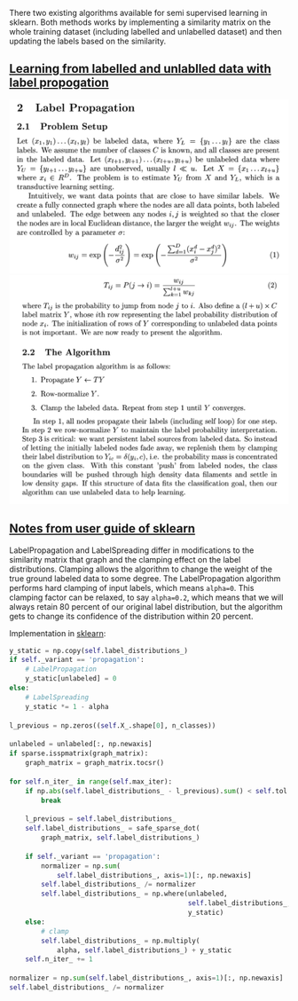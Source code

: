 There two existing algorithms available for semi supervised learning in sklearn. Both methods works by implementing a similarity matrix on the whole training dataset (including labelled and unlabelled dataset) and then updating the labels based on the similarity.

## [Learning from labelled and unlablled data with label propogation](http://pages.cs.wisc.edu/~jerryzhu/pub/CMU-CALD-02-107.pdf)

![problem_setup](prob_setup.png)
![algo](label_prop_algo.png)

## [Notes from user guide of sklearn](https://sklearn.org/modules/label_propagation.html#label-propagation)
LabelPropagation and LabelSpreading differ in modifications to the similarity matrix that graph and the clamping effect on the label distributions. Clamping allows the algorithm to change the weight of the true ground labeled data to some degree. The LabelPropagation algorithm performs hard clamping of input labels, which means `alpha=0`. This clamping factor can be relaxed, to say `alpha=0.2`, which means that we will always retain 80 percent of our original label distribution, but the algorithm gets to change its confidence of the distribution within 20 percent.


Implementation in [sklearn](https://github.com/scikit-learn/scikit-learn/blob/a24c8b46/sklearn/semi_supervised/label_propagation.py#L204-L299):

```python
y_static = np.copy(self.label_distributions_)
if self._variant == 'propagation':
    # LabelPropagation
    y_static[unlabeled] = 0
else:
    # LabelSpreading
    y_static *= 1 - alpha

l_previous = np.zeros((self.X_.shape[0], n_classes))

unlabeled = unlabeled[:, np.newaxis]
if sparse.isspmatrix(graph_matrix):
    graph_matrix = graph_matrix.tocsr()

for self.n_iter_ in range(self.max_iter):
    if np.abs(self.label_distributions_ - l_previous).sum() < self.tol:
        break

    l_previous = self.label_distributions_
    self.label_distributions_ = safe_sparse_dot(
        graph_matrix, self.label_distributions_)

    if self._variant == 'propagation':
        normalizer = np.sum(
            self.label_distributions_, axis=1)[:, np.newaxis]
        self.label_distributions_ /= normalizer
        self.label_distributions_ = np.where(unlabeled,
                                             self.label_distributions_,
                                             y_static)
    else:
        # clamp
        self.label_distributions_ = np.multiply(
            alpha, self.label_distributions_) + y_static
    self.n_iter_ += 1

normalizer = np.sum(self.label_distributions_, axis=1)[:, np.newaxis]
self.label_distributions_ /= normalizer
```